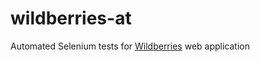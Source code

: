 # wildberries-at

Automated Selenium tests for [Wildberries](https://www.wildberries.ru/) web application
